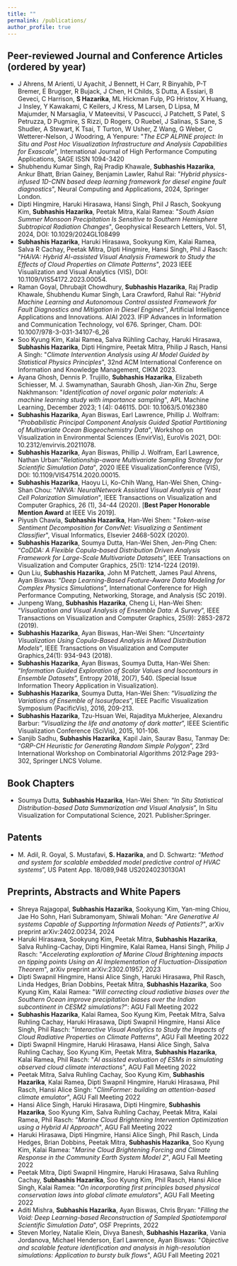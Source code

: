 ```yaml
---
title: ""
permalink: /publications/
author_profile: true
---
```

Peer-reviewed Journal and Conference Articles (ordered by year)
------
- J Ahrens, M Arienti, U Ayachit, J Bennett, H Carr, R Binyahib, P-T Bremer, E Brugger, R Bujack, J Chen, H Childs, S Dutta, A Essiari, B Geveci, C Harrison, **S Hazarika**, ML Hickman Fulp, PG Hristov, X Huang, J Insley, Y Kawakami, C Keilers, J Kress, M Larsen, D Lipsa, M Majumder, N Marsaglia, V Mateevitsi, V Pascucci, J Patchett, S Patel, S Petruzza, D Pugmire, S Rizzi, D Rogers, O Ruebel, J Salinas, S Sane, S Shudler, A Stewart, K Tsai, T Turton, W Usher, Z Wang, G Weber, C Wetterer-Nelson, J Woodring, A Yenpure: "_The ECP ALPINE project: In Situ and Post Hoc Visualization Infrastructure and Analysis Capabilities for Exascale_", International Journal of High Performance Computing Applications, SAGE  ISSN 1094-3420
- Shubhendu Kumar Singh, Raj Pradip Khawale, **Subhashis Hazarika**, Ankur Bhatt, Brian Gainey, Benjamin Lawler, Rahul Rai: "_Hybrid physics-infused 1D-CNN based deep learning framework for diesel engine fault diagnostics_", Neural Computing and Applications, 2024, Springer London.
- Dipti Hingmire, Haruki Hirasawa, Hansi Singh, Phil J Rasch, Sookyung Kim, **Subhashis Hazarika**, Peetak Mitra, Kalai Ramea: "_South Asian Summer Monsoon Precipitation Is Sensitive to Southern Hemisphere Subtropical Radiation Changes_", Geophysical Research Letters, Vol. 51, 2024, DOI: 10.1029/2024GL108499
- **Subhashis Hazarika**, Haruki Hirasawa, Sookyung Kim, Kalai Ramea, Salva R Cachay, Peetak Mitra, Dipti Hingmire, Hansi Singh, Phil J Rasch: "_HAiVA: Hybrid AI-assisted Visual Analysis Framework to Study the Effects of Cloud Properties on Climate Patterns_", 2023 IEEE Visualization and Visual Analytics (VIS), DOI: 10.1109/VIS54172.2023.00054.
- Raman Goyal, Dhrubajit Chowdhury, **Subhashis Hazarika**, Raj Pradip Khawale, Shubhendu Kumar Singh, Lara Crawford, Rahul Rai: "_Hybrid Machine Learning and Autonomous Control assisted Framework for Fault Diagnostics and Mitigation in Diesel Engines_", Artificial Intelligence Applications and Innovations. AIAI 2023. IFIP Advances in Information and Communication Technology, vol 676. Springer, Cham. DOI: 10.1007/978-3-031-34107-6_26
- Soo Kyung Kim, Kalai Ramea, Salva Rühling Cachay, Haruki Hirasawa, **Subhashis Hazarika**, Dipti Hingmire, Peetak Mitra, Philip J Rasch, Hansi A Singh: "_Climate Intervention Analysis using AI Model Guided by Statistical Physics Principles_", 32nd ACM International Conference on Information and Knowledge Management, CIKM 2023.
- Ayana Ghosh, Dennis P. Trujillo, **Subhashis Hazarika**, Elizabeth Schiesser, M. J. Swamynathan, Saurabh Ghosh, Jian-Xin Zhu, Serge Nakhmanson: "_Identification of novel organic polar materials: A machine learning study with importance sampling_", APL Machine Learning, December 2023; 1 (4): 046115. DOI: 10.1063/5.0162380
- **Subhashis Hazarika**, Ayan Biswas, Earl Lawrence, Phillip J. Wolfram: "_Probabilistic Principal Component Analysis Guided Spatial Partitioning of Multivariate Ocean Biogeochemistry Data_", Workshop on Visualization in Environmental Sciences (EnvirVis), EuroVis 2021, DOI: 10.2312/envirvis.20211078.
- **Subhashis Hazarika**, Ayan Biswas, Phillip J. Wolfram, Earl Lawrence, Nathan Urban:"_Relationship-aware Multivariate Sampling Strategy for Scientific Simulation Data_", 2020 IEEE VisualizationConference (VIS), DOI: 10.1109/VIS47514.2020.00015.
- **Subhashis Hazarika**, Haoyu Li, Ko-Chih Wang, Han-Wei Shen, Ching-Shan Chou: "_NNVA: NeuralNetwork Assisted Visual Analysis of Yeast Cell Polarization Simulation_", IEEE Transactions on Visualization and Computer Graphics, 26 (1), 34-44 (2020). \[**Best Paper Honorable Mention Award** at IEEE Vis 2019\].
- Piyush Chawla, **Subhashis Hazarika**, Han-Wei Shen: "_Token-wise Sentiment Decomposition for ConvNet: Visualizing a Sentiment Classifier_", Visual Informatics, Elsevier 2468-502X (2020).
- **Subhashis Hazarika**, Soumya Dutta, Han-Wei Shen, Jen-Ping Chen: “_CoDDA: A Flexible Copula-based Distribution Driven Analysis Framework for Large-Scale Multivariate Datasets_”, IEEE Transactions on Visualization and Computer Graphics, 25(1): 1214-1224 (2019).
- Qun Liu, **Subhashis Hazarika**, John M Patchett, James Paul Ahrens, Ayan Biswas: “_Deep Learning-Based Feature-Aware Data Modeling for Complex Physics Simulations_”, International Conference for High Performance Computing, Networking, Storage, and Analysis (SC 2019).
- Junpeng Wang, **Subhashis Hazarika**, Cheng Li, Han-Wei Shen: “_Visualization and Visual Analysis of Ensemble Data: A Survey_”, IEEE Transactions on Visualization and Computer Graphics, 25(9): 2853-2872 (2019).
- **Subhashis Hazarika**, Ayan Biswas, Han-Wei Shen: “_Uncertainty Visualization Using Copula-Based Analysis in Mixed Distribution Models_”, IEEE Transactions on Visualization and Computer Graphics,24(1): 934-943 (2018).
- **Subhashis Hazarika**, Ayan Biswas, Soumya Dutta, Han-Wei Shen: “_Information Guided Exploration of Scalar Values and Isocontours in Ensemble Datasets_”, Entropy 2018, 20(7), 540. (Special Issue Information Theory Application in Visualization).
- **Subhashis Hazarika**, Soumya Dutta, Han-Wei Shen: “_Visualizing the Variations of Ensemble of Isosurfaces_”, IEEE Pacific Visualization Symposium (PacificVis), 2016, 209-213.
- **Subhashis Hazarika**, Tzu-Hsuan Wei, Rajaditya Mukherjee, Alexandru Barbur: “_Visualizing the life and anatomy of dark matter_”, IEEE Scientific Visualization Conference (SciVis), 2015, 101-106.
- Sanjib Sadhu, **Subhashis Hazarika**, Kapil Jain, Saurav Basu, Tanmay De: “_GRP-CH Heuristic for Generating Random Simple Polygon_”, 23rd International Workshop on Combinatorial Algorithms 2012:Page 293-302, Springer LNCS Volume.

Book Chapters
------
- Soumya Dutta, **Subhashis Hazarika**, Han-Wei Shen: “_In Situ Statistical Distribution-based Data Summarization and Visual Analysis_”, In Situ Visualization for Computational Science, 2021. Publisher:Springer.

Patents
------
- M. Adil, R. Goyal, S. Mustafavi, **S. Hazarika**, and D. Schwartz: “_Method and system for scalable embedded model predictive control of HVAC systems_”, US Patent App. 18/089,948 US20240230130A1

Preprints, Abstracts and White Papers
------
- Shreya Rajagopal, **Subhashis Hazarika**, Sookyung Kim, Yan-ming Chiou, Jae Ho Sohn, Hari Subramonyam, Shiwali Mohan: "_Are Generative AI systems Capable of Supporting Information Needs of Patients?_", arXiv preprint arXiv:2402.00234, 2024
- Haruki Hirasawa, Sookyung Kim, Peetak Mitra, **Subhashis Hazarika**, Salva Ruhling-Cachay, Dipti Hingmire, Kalai Ramea, Hansi Singh, Philip J Rasch: "_Accelerating exploration of Marine Cloud Brightening impacts on tipping points Using an AI Implementation of Fluctuation-Dissipation Theorem_", arXiv preprint arXiv:2302.01957, 2023
- Dipti Swapnil Hingmire, Hansi Alice Singh, Haruki Hirasawa, Phil Rasch, Linda Hedges, Brian Dobbins, Peetak Mitra, **Subhashis Hazarika**, Soo Kyung Kim, Kalai Ramea: "_Will correcting cloud radiative biases over the Southern Ocean improve precipitation biases over the Indian subcontinent in CESM2 simulations?_": AGU Fall Meeting 2022
- **Subhashis Hazarika**, Kalai Ramea, Soo Kyung Kim, Peetak Mitra, Salva Ruhling Cachay, Haruki Hirasawa, Dipti Swapnil Hingmire, Hansi Alice Singh, Phil Rasch: "_Interactive Visual Analytics to Study the Impacts of Cloud Radiative Properties on Climate Patterns_", AGU Fall Meeting 2022
- Dipti Swapnil Hingmire, Haruki Hirasawa, Hansi Alice Singh, Salva Ruhling Cachay, Soo Kyung Kim, Peetak Mitra, **Subhashis Hazarika**, Kalai Ramea, Phil Rasch: "_AI assisted evaluation of ESMs in simulating observed cloud climate interactions_", AGU Fall Meeting 2022
- Peetak Mitra, Salva Ruhling Cachay, Soo Kyung Kim, **Subhashis Hazarika**, Kalai Ramea, Dipti Swapnil Hingmire, Haruki Hirasawa, Phil Rasch, Hansi Alice Singh: "_ClimFormer: building an attention-based climate emulator_", AGU Fall Meeting 2022
- Hansi Alice Singh, Haruki Hirasawa, Dipti Hingmire, **Subhashis Hazarika**, Soo Kyung Kim, Salva Ruhling Cachay, Peetak Mitra, Kalai Ramea, Phil Rasch: "_Marine Cloud Brightening Intervention Optimization using a Hybrid AI Approach_", AGU Fall Meeting 2022
- Haruki Hirasawa, Dipti Hingmire, Hansi Alice Singh, Phil Rasch, Linda Hedges, Brian Dobbins, Peetak Mitra, **Subhashis Hazarika**, Soo Kyung Kim, Kalai Ramea: "_Marine Cloud Brightening Forcing and Climate Response in the Community Earth System Model 2_", AGU Fall Meeting 2022
- Peetak Mitra, Dipti Swapnil Hingmire, Haruki Hirasawa, Salva Ruhling Cachay, **Subhashis Hazarika**, Soo Kyung Kim, Phil Rasch, Hansi Alice Singh, Kalai Ramea: "_On incorporating first principles based physical conservation laws into global climate emulators_", AGU Fall Meeting 2022
- Aditi Mishra, **Subhashis Hazarika**, Ayan Biswas, Chris Bryan: "_Filling the Void: Deep Learning-based Reconstruction of Sampled Spatiotemporal Scientific Simulation Data_", OSF Preprints, 2022
- Steven Morley, Natalie Klein, Divya Banesh, **Subhashis Hazarika**, Vania Jordanova, Michael Henderson, Earl Lawrence, Ayan Biswas: "_Objective and scalable feature identification and analysis in high-resolution simulations: Application to bursty bulk flows_", AGU Fall Meeting 2021

